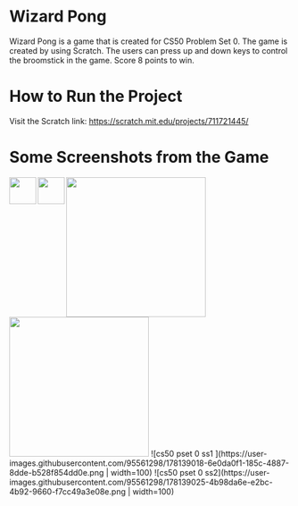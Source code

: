 # Wizard Pong 
Wizard Pong is a game that is created for CS50 Problem Set 0. The game is created by using Scratch. The users can press up and down keys to control the broomstick in the game. Score 8 points to win. 

# How to Run the Project
Visit the Scratch link: https://scratch.mit.edu/projects/711721445/

# Some Screenshots from the Game 
<a href="url"><img src="http://url.to/image.png](https://github.com/favicon.ico](https://user-images.githubusercontent.com/95561298/178139018-6e0da0f1-185c-4887-8dde-b528f854dd0e.png" align="left" height="48" width="48" ></a>
<a href="url"><img src="http://url.to/image.png" align="left" height="48" width="48" ></a>


<img src="https://github.com/favicon.ico](https://user-images.githubusercontent.com/95561298/178139018-6e0da0f1-185c-4887-8dde-b528f854dd0e.png" width="250">
<img src="https://github.com/favicon.ico](https://user-images.githubusercontent.com/95561298/178139025-4b98da6e-e2bc-4b92-9660-f7cc49a3e08e.png" width="250">
![cs50 pset 0 ss1 ](https://user-images.githubusercontent.com/95561298/178139018-6e0da0f1-185c-4887-8dde-b528f854dd0e.png  | width=100)
![cs50 pset 0 ss2](https://user-images.githubusercontent.com/95561298/178139025-4b98da6e-e2bc-4b92-9660-f7cc49a3e08e.png  | width=100)
